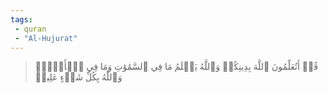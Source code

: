 ```yaml
---
tags: 
 - quran 
 - "Al-Hujurat"
---
```


> قُلۡ أَتُعَلِّمُونَ ٱللَّهَ بِدِينِكُمۡ وَٱللَّهُ يَعۡلَمُ مَا فِي ٱلسَّمَٰوَٰتِ وَمَا فِي ٱلۡأَرۡضِۚ وَٱللَّهُ بِكُلِّ شَيۡءٍ عَلِيمٞ
